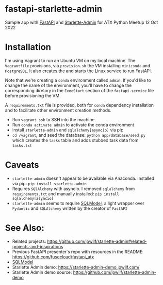 # fastapi-starlette-admin

Sample app with [FastAPI](https://fastapi.tiangolo.com/) and [Starlette-Admin](https://jowilf.github.io/starlette-admin/) for ATX Python Meetup 12 Oct 2022

# Installation

I'm using Vagrant to run an Ubuntu VM on my local machine. The `Vagrantfile`
provisions, via `provision.sh` the VM installing `miniconda` and `PostgreSQL`.
It also creates the and starts the Linux service to run FastAPI.

Note that we're creating a `conda` environment called `admin`. If you'd like to
change the name of the environment, you'll have to change the corresponding
diretory in the `ExecStart` section of the `fastapi.service` file before
provisioning the VM.

A `requirements.txt` file is provided, both for `conda` dependency installation
and to facilitate other environment creation methods.

- Run `vagrant ssh` to SSH into the machine
- Run `conda activate admin` to activate the conda environment
- Install `starlette-admin` and `sqlalchemy[asyncio]` via pip
- `cd /vagrant`, and seed the database:
  `python app/database/seed.py` which creates the `tasks` table and adds
  stubbed task data from `tasks.txt`

# Caveats

- `starlette-admin` doesn't appear to be available via Anaconda. Installed via
  pip: `pip install starlette-admin`
- Requires `SQlAlchemy` with asyncio. I removed `sqlalchemy` from
  `requirements.txt` and manually installed: `pip install sqlalchemy[asyncio]`
- `starlette-admin` seems to require [SQLModel](https://sqlmodel.tiangolo.com/),
  a light wrapper over `Pydantic` and `SQLAlchemy` written by the creator of
  `FastAPI`

# See Also:

- Related projects: https://github.com/jowilf/starlette-admin#related-projects-and-inspirations
- Previous FastAPI presenter's repo with resources in the README: https://github.com/fusecloud/fastapi_atx
- [SQLModel](https://sqlmodel.tiangolo.com/)
- Starlette Admin demo: https://starlette-admin-demo.jowilf.com/
- Starlette Admin demo source: https://github.com/jowilf/starlette-admin-demo
